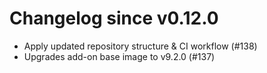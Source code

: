 # Changelog since v0.12.0
- Apply updated repository structure & CI workflow (#138) 
- Upgrades add-on base image to v9.2.0 (#137) 
